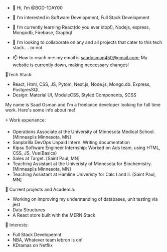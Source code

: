 - 👋 Hi, I’m @BGD-1DAY00


- 👀 I’m interested in Software Development, Full Stack Development
- 🌱 I’m currently learning React(do you ever stop!), Nodejs, express, Mongodb, Firebase, Graphql
- 💞️ I’m looking to collaborate on any and all projects that cater to this tech stack.... or not 
- 📫 How to reach me: my email is saadosman450@gmail.com; My website is currently down, making neccessary changes! 

🔭Tech Stack: 
-   React, Html, CSS, JS, Pytom, Next.js, Node.js, Mongo.db. Express, PostgresSQL
-   Design: Material UI, ModuleCSS, Styled Components, SCSS

My name is Saad Osman and I'm a freelance developer looking for full time work. Here's some info about me!

⚡ Work experience:

- Operations Associate at the University of Minnesota Medical School. [Minneaplis Minnesota, MN]
- Sanpbrilla DevOps Unpaid Intern: Writing documentation
- Kipsu Software Engineer Internship: Worked on Ads team, using HTML, CSS, JS, Vue(Basics)
- Sales at Target. [Saint Paul, MN]
- Teaching Assistant at the Univeristy of Minnesota for Biochemistry. [Minneaplis Minnesota, MN]
- Teaching Assistant at Hamline Univeristy for Calc I and II. [Saint Paul, MN]

🔭 Current projects and Academia:
-   Working on improving my understanding of databases, unit testing via jest
-   Data Structures
-   A React store built with the MERN Stack

🌱 Interests:

-   Full Stack Developemnt
-   NBA, Whatever team lebron is on!
-   KDramas on Netflix



<!---
BGD-1DAY00/BGD-1DAY00 is a ✨ special ✨ repository because its `README.md` (this file) appears on your GitHub profile.
You can click the Preview link to take a look at your changes.
--->
